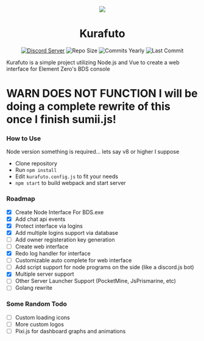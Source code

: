 <p align="center">
  <img src="https://animiru.dev/kurafuto.png"/>
  <h1 align="center">Kurafuto</h1>
  <p align="center">
    <a href="https://discord.com/invite/Vgyh3yv"><img src="https://img.shields.io/discord/752577425811964018?color=7289da&logo=discord&logoColor=white&style=for-the-badge" alt="Discord Server"/></a>
    <a><img src="https://img.shields.io/github/languages/code-size/NobUwU/kurafuto?color=%23a85fc9&label=Repo%20size&logo=github&style=for-the-badge" alt="Repo Size"/></a>
    <a><img src="https://img.shields.io/github/commit-activity/m/NobUwU/kurafuto?logo=github&style=for-the-badge" alt="Commits Yearly"/></a>
    <a><img src="https://img.shields.io/github/last-commit/NobUwU/kurafuto?logo=github&style=for-the-badge" alt="Last Commit"/></a>
  </p>
  <p>Kurafuto is a simple project utilizing Node.js and Vue to create a web interface for Element Zero's BDS console</p>
</p>

# WARN DOES NOT FUNCTION I will be doing a complete rewrite of this once I finish sumii.js!

### How to Use

Node version something is required... lets say v8 or higher I suppose
- Clone repository
- Run `npm install`
- Edit `kurafuto.config.js` to fit your needs
- `npm start` to build webpack and start server

### Roadmap
- [x] Create Node Interface For BDS.exe
- [x] Add chat api events
- [X] Protect interface via logins
- [X] Add multiple logins support via database
- [ ] Add owner registeration key generation
- [ ] Create web interface
- [x] Redo log handler for interface
- [ ] Customizable auto complete for web interface
- [ ] Add script support for node programs on the side (like a discord.js bot)
- [x] Multiple server support
- [ ] Other Server Launcher Support (PocketMine, JsPrismarine, etc)
- [ ] Golang rewrite

### Some Random Todo
- [ ] Custom loading icons
- [ ] More custom logos
- [ ] Pixi.js for dashboard graphs and animations
